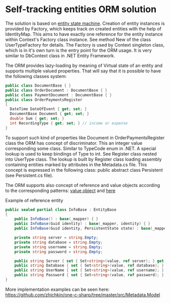 # Self-tracking entities ORM solution

The solution is based on [entity state machine](https://github.com/zhichkin/orm/blob/master/docs/Persistent%20Object%20State%20Machine.png). Creation of entity instances is provided by Factory, which keeps track on created entities with the help of IdentityMap. This aims to have exactly one reference for the entity instance within Context's Factory class instance. See method New of the class UserTypeFactory for details. The Factory is used by Context singleton class, which is in it's own turn is the entry point for the ORM usage. It is very similar to DbContext class in .NET Entity Framework.

The ORM provides lazy-loading by meaning of Virtual state of an entity and supports multiple valued properties. That will say that it is possible to have the following classes system:
```C#
public class DocumentBase { }
public class OrderDocument : DocumentBase { }
public class PaymentDocument : DocumentBase { }
public class OrderPaymentsRegister
{
  DateTime DateOfEvent { get; set; }
  DocumentBase Document { get; set; }
  double Sum { get; set; }
  int RecordingType { get; set; } // income or expense
}
```
To support such kind of properties like Document in OrderPaymentsRegister class the ORM has concept of discriminator. This an integer value corresponding some class. Similar to TypeCode enum in .NET. A special lookup is used to keep bindings of Type to int. See Register class nested into UserType class. The lookup is built by Register class loading assembly containing entities marked by attributes in the Metadata.cs file. This concept is expressed in the following class: public abstract class Persistent<TKey> (see Persistent.cs file).

The ORM supports also concept of reference and value objects according to the corresponding patterns: [value object](https://martinfowler.com/bliki/ValueObject.html) and [here](https://martinfowler.com/bliki/EvansClassification.html)

Example of reference entity
```C#
public sealed partial class InfoBase : EntityBase
{
    public InfoBase() : base(_mapper) { }
    public InfoBase(Guid identity) : base(_mapper, identity) { }
    public InfoBase(Guid identity, PersistentState state) : base(_mapper, identity, state) { }

    private string server = string.Empty;
    private string database = string.Empty;
    private string username = string.Empty;
    private string password = string.Empty;

    public string Server { set { Set<string>(value, ref server); } get { return Get<string>(ref server); } }
    public string Database { set { Set<string>(value, ref database); } get { return Get<string>(ref database); } }
    public string UserName { set { Set<string>(value, ref username); } get { return Get<string>(ref username); } }
    public string Password { set { Set<string>(value, ref password); } get { return Get<string>(ref password); } }
}
```
More implementation examples can be seen here: https://github.com/zhichkin/one-c-sharp/tree/master/src/Metadata.Model
